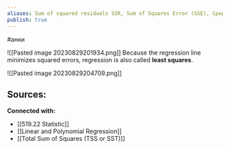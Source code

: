 ```yaml
---
aliases: Sum of squared residuals SSR, Sum of Squares Error (SSE), Среднеквадратичное отклонение, Сумма квадратов остатков
publish: true
---
```

#анки

![[Pasted image 20230829201934.png]]
Because the regression line minimizes squared errors, regression is also called **least squares**.

![[Pasted image 20230829204709.png]]


**Sources:**
- 


**Connected with:**
- [[519.22 Statistic]]
- [[Linear and Polynomial Regression]]
- [[Total Sum of Squares (TSS or SST)]]

